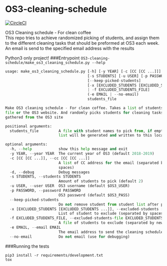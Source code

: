 # OS3-cleaning-schedule
[![CircleCI](https://circleci.com/gh/Erik-Lamers1/OS3-cleaning-schedule.svg?style=svg)](https://circleci.com/gh/Erik-Lamers1/OS3-cleaning-schedule)

OS3 Cleaning schedule - For clean coffee  
This repo tries to achieve randomized picking of students,
and assign them to the different cleaning tasks that should be preformed at OS3 each week.  
An email is send to the specified email address with the results  

Python3 only project!
###Entrypoint
`OS3-cleaning-schedule/make_os3_cleaning_schedule.py --help`
```python
usage: make_os3_cleaning_schedule.py [-h] [-y YEAR] [-c [CC [CC ...]]] [-d]
                                     [-s STUDENTS] [-u USER] [-p PASSWORD]
                                     [--keep-picked-students]
                                     [-x [EXCLUDED_STUDENTS [EXCLUDED_STUDENTS ...]]
                                     | -f EXCLUDED_STUDENTS_FILE]
                                     (-e EMAIL | --no-email)
                                     students_file

Make OS3 cleaning schedule - For clean coffee. Takes a list of students from a
file or the OS3 website. And randomly picks students for cleaning tasks
gathered from the OS3 site

positional arguments:
  students_file         A file with student names to pick from, if empty a new
                        list will be generated and written to this location

optional arguments:
  -h, --help            show this help message and exit
  -y YEAR, --year YEAR  The current year of OS3 (default 2018-2019)
  -c [CC [CC ...]], --cc [CC [CC ...]]
                        A list of CC address for the email (separated by
                        spaces)
  -d, --debug           Debug messages
  -s STUDENTS, --students STUDENTS
                        Amount of students to pick (default 2)
  -u USER, --user USER  OS3 username (default $OS3_USER)
  -p PASSWORD, --password PASSWORD
                        OS3 password (default $OS3_PASS)
  --keep-picked-students
                        Do not remove student from student list after picking
  -x [EXCLUDED_STUDENTS [EXCLUDED_STUDENTS ...]], --excluded-students [EXCLUDED_STUDENTS [EXCLUDED_STUDENTS ...]]
                        List of student to exclude (separated by spaces)
  -f EXCLUDED_STUDENTS_FILE, --excluded-students-file EXCLUDED_STUDENTS_FILE
                        A file of students to exclude (separated by newlines)
  -e EMAIL, --email EMAIL
                        The email address to send the cleaning schedule to
  --no-email            Do not email (use for debugging)
```

###Running the tests
```angular2
pip3 install -r requirements/development.txt
tox
```
